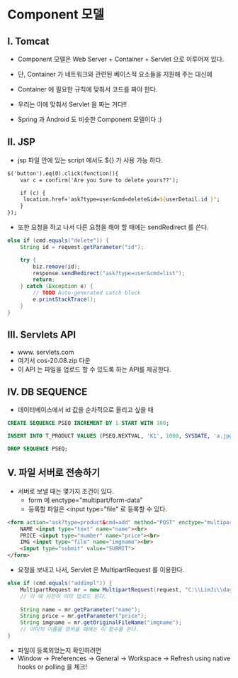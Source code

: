 # Component 모델

## I. Tomcat

- Component 모델은 Web Server + Container + Servlet 으로 이루어져 있다.
- 단, Container 가 네트워크와 관련된 베이스적 요소들을 지원해 주는 대신에
- Container 에 필요한 규칙에 맞춰서 코드를 짜야 한다.
- 우리는 이에 맞춰서 Servlet 을 짜는 거다!!



- Spring 과 Android 도 비슷한 Component 모델이다 :)



## II. JSP

- jsp 파일 안에 있는 script 에서도 ${} 가 사용 가능 하다.

```jsp
$('button').eq(0).click(function(){
	var c = confirm('Are you Sure to delete yours??');

    if (c) {
   	 location.href='ask?type=user&cmd=delete&id=${userDetail.id }';
    }
});
```



- 또한 요청을 하고 나서 다른 요청을 해야 할 때에는 sendRedirect 를 쓴다.

```java
else if (cmd.equals("delete")) {
    String id = request.getParameter("id");

    try {
        biz.remove(id);
        response.sendRedirect("ask?type=user&cmd=list");
        return;
    } catch (Exception e) {
        // TODO Auto-generated catch block
        e.printStackTrace();
    }
}
```



## III. Servlets API

- www. servlets.com
- 여기서 cos-20.08.zip 다운
- 이 API 는 파일을 업로드 할 수 있도록 하는 API를 제공한다.



## IV. DB SEQUENCE

- 데이터베이스에서 id 값을 순차적으로 올리고 싶을 때

```sql
CREATE SEQUENCE PSEQ INCREMENT BY 1 START WITH 100;
```

```sql
INSERT INTO T_PRODUCT VALUES (PSEQ.NEXTVAL, 'K1', 1000, SYSDATE, 'a.jpg');
```

```sql
DROP SEQUENCE PSEQ;
```



## V. 파일 서버로 전송하기

- 서버로 보낼 때는 몇가지 조건이 있다.
  - form 에 enctype="multipart/form-data"
  - 등록할 파일은 <input type="file" 로 등록할 수 있다.

```html
<form action="ask?type=product&cmd=add" method="POST" enctype="multipart/form-data">
    NAME <input type="text" name="name"><br>
    PRICE <input type="number" name="price"><br>
    IMG <input type="file" name="imgname"><br>
    <input type="submit" value="SUBMIT">
</form>
```

- 요청을 보내고 나서, Servlet 은 MultipartRequest 를 이용한다.

```java
else if (cmd.equals("addimpl")) {
    MultipartRequest mr = new MultipartRequest(request, "C:\\LimJi\\day1333\\web\\img", 1024*1024*100,"UTF-8");
    // 이 때 사진이 이미 업로드 된다.
    
    String name = mr.getParameter("name");
    String price = mr.getParameter("price");
    String imgname = mr.getOriginalFileName("imgname");
    // 이미지 이름을 얻어올 때에는 이 함수를 쓴다.
}
```



- 파일이 등록외었는지 확인하려면
- Window -> Preferences -> General -> Workspace -> Refresh using native hooks or polling 을 체크!